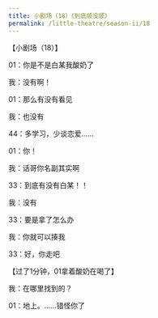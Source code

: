 ```yaml
---
title: 小剧场（18）《到底顺没顺》
permalink: /little-theatre/season-ii/18
---
```


【小剧场（18）】

01：你是不是白某我酸奶了

我：没有啊！

01：那么有没有看见

我：也没有

44：多学习，少谈恋爱……

01：你！

我：话哥你名副其实啊

33：到底有没有白某！！

我：没有

33：要是拿了怎么办

我：你就可以揍我

33：好，你走吧

【过了1分钟，01拿着酸奶在喝了】

我：在哪里找到的？

01：地上。……错怪你了
